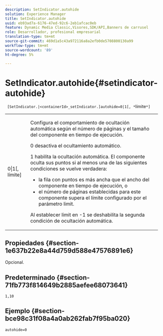 ```yaml
---
description: SetIndicator.autohide
solution: Experience Manager
title: SetIndicator.autohide
uuid: eb93ad7a-6176-47ed-92c6-2eb1afcac0eb
feature: Dynamic Media Classic,Visores,SDK/API,Banners de carrusel
role: Desarrollador, profesional empresarial
translation-type: tm+mt
source-git-commit: 469d1a5c43a972116a8a2efb0de5708800130a99
workflow-type: tm+mt
source-wordcount: '89'
ht-degree: 5%

---
```



# SetIndicator.autohide{#setindicator-autohide}

` [SetIndicator.|<containerId>_setIndicator.]autohide=0|1[, *`límite`*]`

<table id="table_0BEA0B5FFDF64E5594B534B2A87A6D88"> 
 <tbody> 
  <tr> 
   <td colname="col1"> <p> <span class="codeph">0|1[,<span class="varname"> límite</span>]</span> </p> </td> 
   <td colname="col2"> <p> Configura el comportamiento de ocultación automática según el número de páginas y el tamaño del componente en tiempo de ejecución. </p> <p> <span class="codeph"> 0</span> desactiva el ocultamiento automático. </p> <p> <span class="codeph"> 1</span> habilita la ocultación automática. El componente oculta sus puntos si al menos una de las siguientes condiciones se vuelve verdadera: </p> <p> 
     <ul id="ul_A7F9C1DDC6AE44BAA348B3AD440A4EDD"> 
      <li id="li_39332158806445DF874C5A52F1331B8B">la fila con puntos es más ancha que el ancho del componente en tiempo de ejecución, o </li> 
      <li id="li_E30BAC8B609147ADB8824000F5729B21">el número de páginas establecidas para este componente supera el límite configurado por el parámetro <span class="codeph"><span class="varname"> limit</span></span>. </li> 
     </ul> </p> <p> Al establecer <span class="codeph"><span class="varname"> limit</span></span> en <span class="codeph"> -1</span> se deshabilita la segunda condición de ocultación automática. </p> </td> 
  </tr> 
 </tbody> 
</table>

## Propiedades {#section-1e637b22e8a44d759d588e47576891e6}

Opcional.

## Predeterminado {#section-71fb773f814649b2885aefee68073641}

`1,10`

## Ejemplo {#section-bce98c31f08a4a0ab262fab7f95ba020}

`autohide=0`
